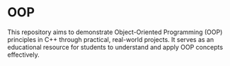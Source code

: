 # OOP
This repository aims to demonstrate Object-Oriented Programming (OOP) principles in C++ through practical, real-world projects. It serves as an educational resource for students to understand and apply OOP concepts effectively.
